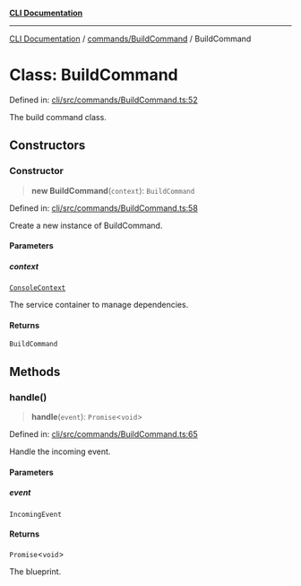 [**CLI Documentation**](../../../README.md)

***

[CLI Documentation](../../../README.md) / [commands/BuildCommand](../README.md) / BuildCommand

# Class: BuildCommand

Defined in: [cli/src/commands/BuildCommand.ts:52](https://github.com/stonemjs/cli/blob/ae332002b2560de84ae3a35accc1d91282bd1543/src/commands/BuildCommand.ts#L52)

The build command class.

## Constructors

### Constructor

> **new BuildCommand**(`context`): `BuildCommand`

Defined in: [cli/src/commands/BuildCommand.ts:58](https://github.com/stonemjs/cli/blob/ae332002b2560de84ae3a35accc1d91282bd1543/src/commands/BuildCommand.ts#L58)

Create a new instance of BuildCommand.

#### Parameters

##### context

[`ConsoleContext`](../../../declarations/interfaces/ConsoleContext.md)

The service container to manage dependencies.

#### Returns

`BuildCommand`

## Methods

### handle()

> **handle**(`event`): `Promise`\<`void`\>

Defined in: [cli/src/commands/BuildCommand.ts:65](https://github.com/stonemjs/cli/blob/ae332002b2560de84ae3a35accc1d91282bd1543/src/commands/BuildCommand.ts#L65)

Handle the incoming event.

#### Parameters

##### event

`IncomingEvent`

#### Returns

`Promise`\<`void`\>

The blueprint.
